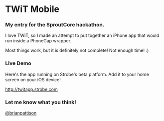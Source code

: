 TWiT Mobile
===========

### My entry for the SproutCore hackathon.

I love TWiT, so I made an attempt to put together an iPhone app that would run inside a PhoneGap wrapper.

Most things work, but it is definitely not complete! Not enough time! :)

### Live Demo

Here's the app running on Strobe's beta platform. Add it to your home screen on your iOS device!

<http://twitapp.strobe.com>

### Let me know what you think!

[@brianpattison](http://twitter.com/brianpattison)
